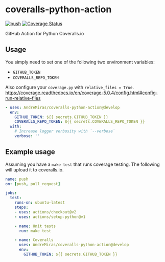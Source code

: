 # coveralls-python-action

[![push](https://github.com/AndreMiras/coveralls-python-action/workflows/push/badge.svg?branch=develop)](https://github.com/AndreMiras/coveralls-python-action/actions?query=workflow%3Apush)
[![Coverage Status](https://coveralls.io/repos/github/AndreMiras/coveralls-python-action/badge.svg?branch=develop)](https://coveralls.io/github/AndreMiras/coveralls-python-action?branch=develop)

GitHub Action for Python Coveralls.io

## Usage
You simply need to set one of the following two environment variables:
- `GITHUB_TOKEN`
- `COVERALLS_REPO_TOKEN`

Also configure your `coverage.py` with `relative_files = True`.
https://coverage.readthedocs.io/en/coverage-5.0.4/config.html#config-run-relative-files
```yaml
- uses: AndreMiras/coveralls-python-action@develop
  env:
    GITHUB_TOKEN: ${{ secrets.GITHUB_TOKEN }}
    COVERALLS_REPO_TOKEN: ${{ secrets.COVERALLS_REPO_TOKEN }}
  with:
    # Increase logger verbosity with `--verbose`
    verbose: ''
```

## Example usage
Assuming you have a `make test` that runs coverage testing.
The following will upload it to coveralls.io.
```yaml
name: push
on: [push, pull_request]

jobs:
  test:
    runs-on: ubuntu-latest
    steps:
    - uses: actions/checkout@v2
    - uses: actions/setup-python@v1

    - name: Unit tests
      run: make test

    - name: Coveralls
      uses: AndreMiras/coveralls-python-action@develop
      env:
        GITHUB_TOKEN: ${{ secrets.GITHUB_TOKEN }}
```

